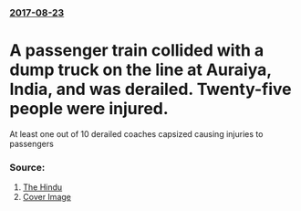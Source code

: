 ### [2017-08-23](/news/2017/08/23/index.md)

# A passenger train collided with a dump truck on the line at Auraiya, India, and was derailed. Twenty-five people were injured. 

At least one out of 10 derailed coaches capsized causing injuries to passengers


### Source:

1. [The Hindu](http://www.thehindu.com/news/national/other-states/kaifiyat-express-derails-in-auraiya-district-of-up-50-injured/article19543823.ece)
1. [Cover Image](http://www.thehindu.com/news/national/article19544309.ece/ALTERNATES/LANDSCAPE_615/Kaifiyatjpeg)
